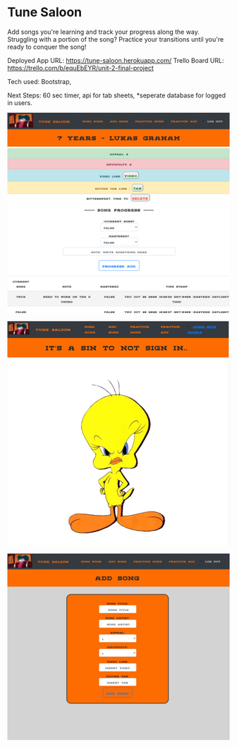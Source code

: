 #  Tune Saloon 


Add songs you're learning and track your progress along the way. Struggling with a portion of the song? Practice your transitions until you're ready to conquer the song! 


Deployed App URL:
https://tune-saloon.herokuapp.com/
Trello Board URL:
https://trello.com/b/equEbEYR/unit-2-final-project

Tech used: Bootstrap, 

Next Steps: 60 sec timer, api for tab sheets, *seperate database for logged in users.


![Image of Yaktocat](https://github.com/mattdhol/Tune-Saloon/blob/master/public/images/readme%20images/songprogress.png)

![Image of Yaktocat](https://github.com/mattdhol/Tune-Saloon/blob/master/public/images/readme%20images/tweet.png)

![Image of Yaktocat](https://github.com/mattdhol/Tune-Saloon/blob/master/public/images/readme%20images/addsong.png)
